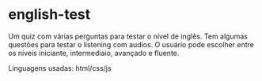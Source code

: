 # english-test
Um quiz com várias perguntas para testar o nível de inglês.
Tem algumas questões para testar o listening com audios.
O usuário pode escolher entre os níveis iniciante, intermediaio, avançado e fluente.

Linguagens usadas: html/css/js
